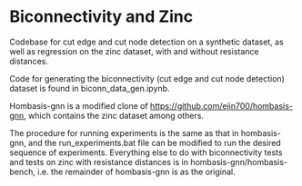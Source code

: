 # Biconnectivity and Zinc

Codebase for cut edge and cut node detection on a synthetic dataset, as well as regression on the zinc dataset, with and without resistance distances.

Code for generating the biconnectivity (cut edge and cut node detection) dataset is found in biconn_data_gen.ipynb.

Hombasis-gnn is a modified clone of https://github.com/ejin700/hombasis-gnn, which contains the zinc dataset among others. 

The procedure for running experiments is the same as that in hombasis-gnn, and the run_experiments.bat file can be modified to run the desired sequence of experiments. Everything else to do with biconnectivity tests and tests on zinc with resistance distances is in hombasis-gnn/hombasis-bench, i.e. the remainder of hombasis-gnn is as the original.
